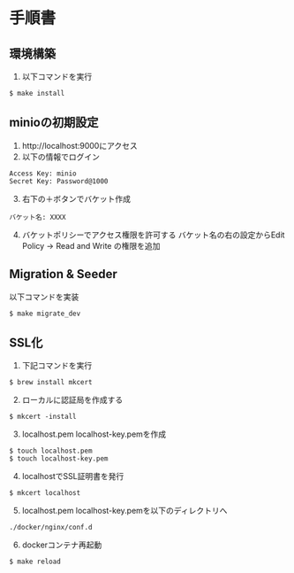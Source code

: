# 手順書
## 環境構築
1. 以下コマンドを実行
```
$ make install
``` 

## minioの初期設定
1. http://localhost:9000にアクセス
2. 以下の情報でログイン
```
Access Key: minio
Secret Key: Password@1000
```

3. 右下の＋ボタンでバケット作成
```
バケット名: XXXX
```

4. バケットポリシーでアクセス権限を許可する
バケット名の右の設定からEdit Policy -> Read and Write の権限を追加


## Migration & Seeder
以下コマンドを実装
```
$ make migrate_dev

```

## SSL化
1. 下記コマンドを実行
```
$ brew install mkcert
``` 

2. ローカルに認証局を作成する
```
$ mkcert -install
``` 

3. localhost.pem localhost-key.pemを作成
```
$ touch localhost.pem
$ touch localhost-key.pem
```

4. localhostでSSL証明書を発行
```
$ mkcert localhost
``` 

5. localhost.pem localhost-key.pemを以下のディレクトリへ
```
./docker/nginx/conf.d
``` 

6. dockerコンテナ再起動
```
$ make reload
``` 
